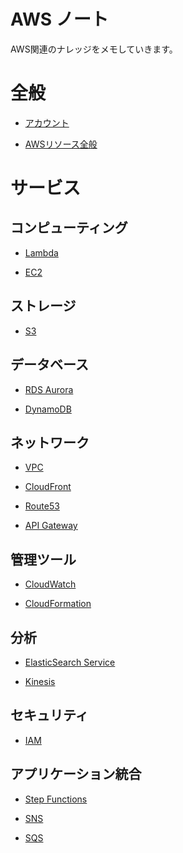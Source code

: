 AWS ノート
====

AWS関連のナレッジをメモしていきます。

# 全般

* [アカウント](account.md)

* [AWSリソース全般](resource.md)

# サービス

## コンピューティング

* [Lambda](services/Lambda/README.md)

* [EC2](services/EC2/README.md)

## ストレージ

* [S3](services/S3/README.md)

## データベース

* [RDS Aurora](services/RDSAurora/README.md)

* [DynamoDB](services/DynamoDB/README.md)

## ネットワーク

* [VPC](services/VPC/README.md)

* [CloudFront](services/CloudFront/README.md)

* [Route53](services/Route53/README.md)

* [API Gateway](services/APIGateway/README.md)

## 管理ツール

* [CloudWatch](services/CloudWatch/README.md)

* [CloudFormation](services/CloudFormation/README.md)

## 分析

* [ElasticSearch Service](services/ElasticSearchService/README.md)

* [Kinesis](services/Kinesis/README.md)

## セキュリティ

* [IAM](services/IAM/README.md)

## アプリケーション統合

* [Step Functions](services/StepFunctions/README.md)

* [SNS](services/SNS/README.md)

* [SQS](services/SQS/README.md)



